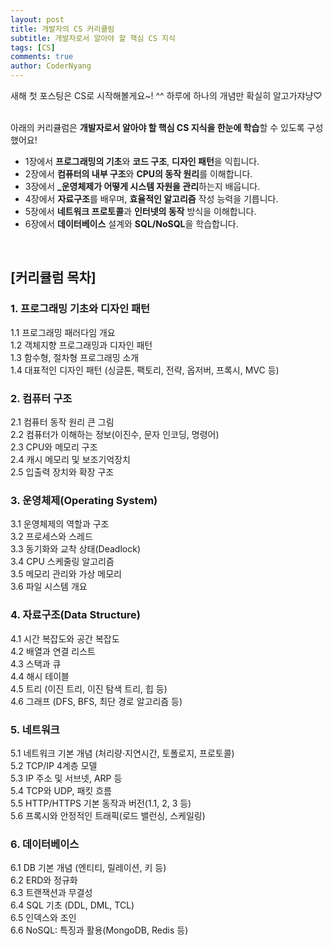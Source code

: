 ```yaml
---
layout: post
title: 개발자의 CS 커리큘럼
subtitle: 개발자로서 알아야 할 핵심 CS 지식
tags: [CS]
comments: true
author: CoderNyang
---
```


새해 첫 포스팅은 CS로 시작해볼게요~! ^^
하루에 하나의 개념만 확실히 알고가쟈냥♡

\
아래의 커리큘럼은 **개발자로서 알아야 할 핵심 CS 지식을 한눈에 학습**할 수 있도록 구성했어요!

* 1장에서 **프로그래밍의 기초**와 **코드 구조**, **디자인 패턴**을 익힙니다.
* 2장에서 **컴퓨터의 내부 구조**와 **CPU의 동작 원리**를 이해합니다.
* 3장에서 **_운영체제가 어떻게 시스템 자원을 관리**하는지 배웁니다.
* 4장에서 **자료구조**를 배우며, **효율적인 알고리즘** 작성 능력을 기릅니다.
* 5장에서 **네트워크 프로토콜**과 **인터넷의 동작** 방식을 이해합니다.
* 6장에서 **데이터베이스** 설계와 **SQL/NoSQL**을 학습합니다.
<br/>

## **\[커리큘럼 목차]**

### 1. **프로그래밍 기초와 디자인 패턴**

1.1 프로그래밍 패러다임 개요\
1.2 객체지향 프로그래밍과 디자인 패턴\
1.3 함수형, 절차형 프로그래밍 소개\
1.4 대표적인 디자인 패턴 (싱글톤, 팩토리, 전략, 옵저버, 프록시, MVC 등)

### 2. **컴퓨터 구조**

2.1 컴퓨터 동작 원리 큰 그림\
2.2 컴퓨터가 이해하는 정보(이진수, 문자 인코딩, 명령어)\
2.3 CPU와 메모리 구조\
2.4 캐시 메모리 및 보조기억장치\
2.5 입출력 장치와 확장 구조

### 3. **운영체제(Operating System)**

3.1 운영체제의 역할과 구조\
3.2 프로세스와 스레드\
3.3 동기화와 교착 상태(Deadlock)\
3.4 CPU 스케줄링 알고리즘\
3.5 메모리 관리와 가상 메모리\
3.6 파일 시스템 개요

### 4. **자료구조(Data Structure)**

4.1 시간 복잡도와 공간 복잡도\
4.2 배열과 연결 리스트\
4.3 스택과 큐\
4.4 해시 테이블\
4.5 트리 (이진 트리, 이진 탐색 트리, 힙 등)\
4.6 그래프 (DFS, BFS, 최단 경로 알고리즘 등)

### 5. **네트워크**

5.1 네트워크 기본 개념 (처리량·지연시간, 토폴로지, 프로토콜)\
5.2 TCP/IP 4계층 모델\
5.3 IP 주소 및 서브넷, ARP 등\
5.4 TCP와 UDP, 패킷 흐름\
5.5 HTTP/HTTPS 기본 동작과 버전(1.1, 2, 3 등)\
5.6 프록시와 안정적인 트래픽(로드 밸런싱, 스케일링)

### 6. **데이터베이스**

6.1 DB 기본 개념 (엔티티, 릴레이션, 키 등)\
6.2 ERD와 정규화\
6.3 트랜잭션과 무결성\
6.4 SQL 기초 (DDL, DML, TCL)\
6.5 인덱스와 조인\
6.6 NoSQL: 특징과 활용(MongoDB, Redis 등)

